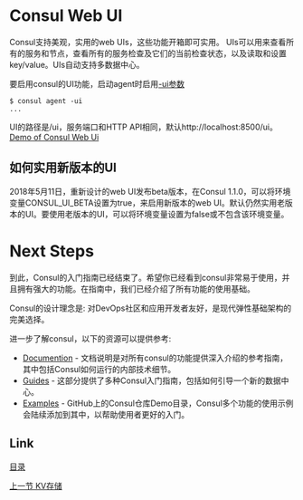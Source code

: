 # Consul Web UI
Consul支持美观，实用的web UIs，这些功能开箱即可实用。 UIs可以用来查看所有的服务和节点，查看所有的服务检查及它们的当前检查状态，以及读取和设置key/value。UIs自动支持多数据中心。

要启用consul的UI功能，启动agent时启用[-ui参数](https://www.consul.io/docs/agent/options.html#_ui)
```
$ consul agent -ui
...
```
UI的路径是/ui，服务端口和HTTP API相同，默认http://localhost:8500/ui。[Demo of Consul Web Ui](http://demo.consul.io/)

## 如何实用新版本的UI
2018年5月11日，重新设计的web UI发布beta版本，在Consul 1.1.0，可以将环境变量CONSUL_UI_BETA设置为true，来启用新版本的web UI。默认仍然实用老版本的UI。要使用老版本的UI，可以将环境变量设置为false或不包含该环境变量。

# Next Steps
到此，Consul的入门指南已经结束了。希望你已经看到consul非常易于使用，并且拥有强大的功能。在指南中，我们已经介绍了所有功能的使用基础。

Consul的设计理念是: 对DevOps社区和应用开发者友好，是现代弹性基础架构的完美选择。

进一步了解consul，以下的资源可以提供参考:

- [Documention](https://www.consul.io/docs/index.html) - 文档说明是对所有consul的功能提供深入介绍的参考指南，其中包括Consul如何运行的内部技术细节。
- [Guides](https://www.consul.io/docs/guides/index.html) - 这部分提供了多种Consul入门指南，包括如何引导一个新的数据中心。
- [Examples](https://github.com/hashicorp/consul/tree/master/demo) - GitHub上的Consul仓库Demo目录，Consul多个功能的使用示例会陆续添加到其中，以帮助使用者更好的入门。

## Link

[目录](../README.md)

[上一节 KV存储](03.6.md)
